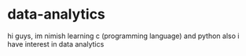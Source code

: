 # data-analytics

hi guys,
im nimish learning c (programming language) and python also
i have interest in data analytics
